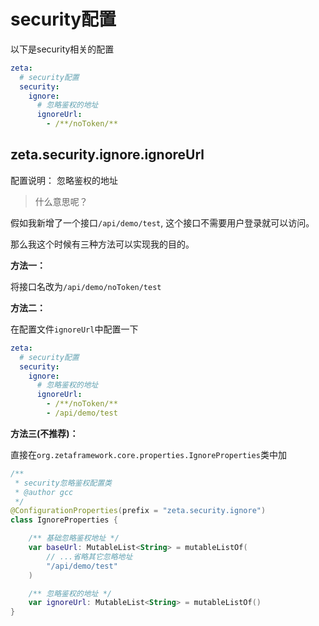 # security配置

以下是security相关的配置
```yaml
zeta:
  # security配置
  security:
    ignore:
      # 忽略鉴权的地址
      ignoreUrl:
        - /**/noToken/**
```



## zeta.security.ignore.ignoreUrl

配置说明： 忽略鉴权的地址

> 什么意思呢？

假如我新增了一个接口`/api/demo/test`, 这个接口不需要用户登录就可以访问。

那么我这个时候有三种方法可以实现我的目的。

**方法一：**

将接口名改为`/api/demo/noToken/test`

**方法二：**

在配置文件`ignoreUrl`中配置一下

```yaml
zeta:
  # security配置
  security:
    ignore:
      # 忽略鉴权的地址
      ignoreUrl:
        - /**/noToken/**
        - /api/demo/test 
```

**方法三(不推荐)：**

直接在`org.zetaframework.core.properties.IgnoreProperties`类中加

```kotlin
/**
 * security忽略鉴权配置类
 * @author gcc
 */
@ConfigurationProperties(prefix = "zeta.security.ignore")
class IgnoreProperties {

    /** 基础忽略鉴权地址 */
    var baseUrl: MutableList<String> = mutableListOf(
        // ...省略其它忽略地址
        "/api/demo/test"
    )

    /** 忽略鉴权的地址 */
    var ignoreUrl: MutableList<String> = mutableListOf()
}
```

